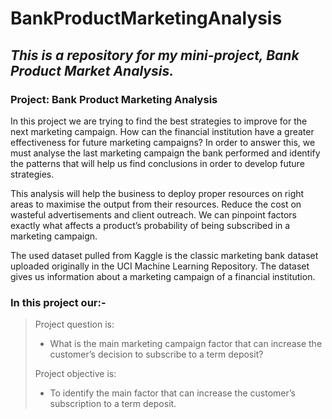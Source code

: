 # **BankProductMarketingAnalysis**

## *This is a repository for my mini-project, Bank Product Market Analysis.*


### Project: Bank Product Marketing Analysis

In this project we are trying to find the best strategies to improve for the next
marketing campaign. How can the financial institution have a greater effectiveness for
future marketing campaigns? In order to answer this, we must analyse the last
marketing campaign the bank performed and identify the patterns that will help us find
conclusions in order to develop future strategies.

This analysis will help the business to deploy proper resources on right areas to
maximise the output from their resources. Reduce the cost on wasteful
advertisements and client outreach. We can pinpoint factors exactly what affects a
product’s probability of being subscribed in a marketing campaign.

The used dataset pulled from Kaggle is the classic marketing bank dataset uploaded
originally in the UCI Machine Learning Repository. The dataset gives us information
about a marketing campaign of a financial institution. 

### In this project our:-
> Project question is:
> - What is the main marketing campaign factor that can increase the customer’s decision to subscribe to a term deposit?
> 
> Project objective is:
> - To identify the main factor that can increase the customer’s subscription to a term deposit.
